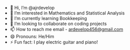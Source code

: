 - 👋 Hi, I’m @ajrdevelop
- 👀 I’m interested in Mathematics and Statistical Analysis
- 🌱 I’m currently learning Bookkeeping
- 💞️ I’m looking to collaborate on coding projects
- 📫 How to reach me email - ardevelop456@gmail.com
- 😄 Pronouns: He/Him
- ⚡ Fun fact: I play electric guitar and piano! 

<!---
ajrdevelop/ajrdevelop is a ✨ special ✨ repository because its `README.md` (this file) appears on your GitHub profile.
You can click the Preview link to take a look at your changes.
--->

